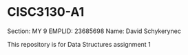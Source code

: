 # CISC3130-A1
Section: MY 9
EMPLID: 23685698
Name: David Schykerynec

This repository is for Data Structures assignment 1
